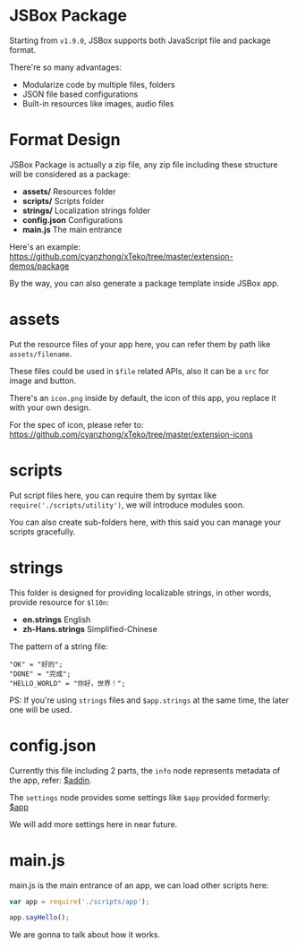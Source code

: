 # JSBox Package

Starting from `v1.9.0`, JSBox supports both JavaScript file and package format.

There're so many advantages:

- Modularize code by multiple files, folders
- JSON file based configurations
- Built-in resources like images, audio files

# Format Design

JSBox Package is actually a zip file, any zip file including these structure will be considered as a package:

- **assets/** Resources folder
- **scripts/** Scripts folder
- **strings/** Localization strings folder
- **config.json** Configurations
- **main.js** The main entrance

Here's an example: https://github.com/cyanzhong/xTeko/tree/master/extension-demos/package

By the way, you can also generate a package template inside JSBox app.

# assets

Put the resource files of your app here, you can refer them by path like `assets/filename`.

These files could be used in `$file` related APIs, also it can be a `src` for image and button.

There's an `icon.png` inside by default, the icon of this app, you replace it with your own design.

For the spec of icon, please refer to: https://github.com/cyanzhong/xTeko/tree/master/extension-icons

# scripts

Put script files here, you can require them by syntax like `require('./scripts/utility')`, we will introduce modules soon.

You can also create sub-folders here, with this said you can manage your scripts gracefully.

# strings

This folder is designed for providing localizable strings, in other words, provide resource for `$l10n`:

- **en.strings** English
- **zh-Hans.strings** Simplified-Chinese

The pattern of a string file:

```
"OK" = "好的";
"DONE" = "完成";
"HELLO_WORLD" = "你好，世界！";
```

PS: If you're using `strings` files and `$app.strings` at the same time, the later one will be used.

# config.json

Currently this file including 2 parts, the `info` node represents metadata of the app, refer: [$addin](en/addin/method?id=addinlist).

The `settings` node provides some settings like `$app` provided formerly: [$app](en/foundation/app?id=appminsdkver)

We will add more settings here in near future.

# main.js

main.js is the main entrance of an app, we can load other scripts here:

```js
var app = require('./scripts/app');

app.sayHello();
```

We are gonna to talk about how it works.